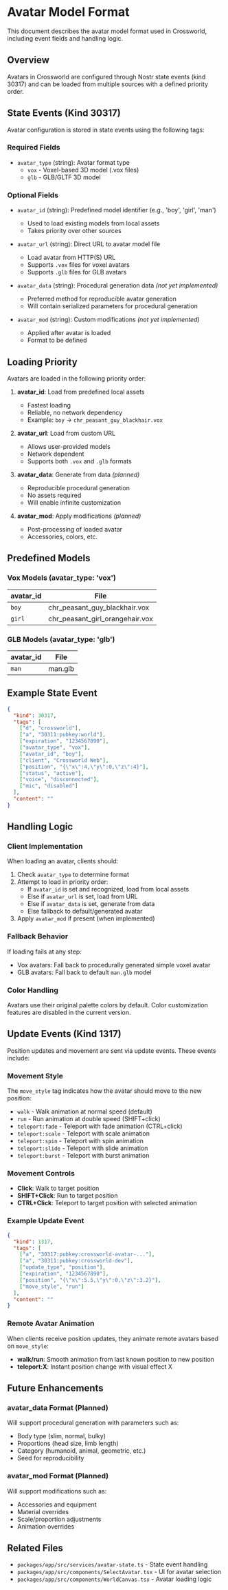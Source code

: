 # Avatar Model Format

This document describes the avatar model format used in Crossworld, including event fields and handling logic.

## Overview

Avatars in Crossworld are configured through Nostr state events (kind 30317) and can be loaded from multiple sources with a defined priority order.

## State Events (Kind 30317)

Avatar configuration is stored in state events using the following tags:

### Required Fields

- `avatar_type` (string): Avatar format type
  - `vox` - Voxel-based 3D model (.vox files)
  - `glb` - GLB/GLTF 3D model

### Optional Fields

- `avatar_id` (string): Predefined model identifier (e.g., 'boy', 'girl', 'man')
  - Used to load existing models from local assets
  - Takes priority over other sources

- `avatar_url` (string): Direct URL to avatar model file
  - Load avatar from HTTP(S) URL
  - Supports `.vox` files for voxel avatars
  - Supports `.glb` files for GLB avatars

- `avatar_data` (string): Procedural generation data *(not yet implemented)*
  - Preferred method for reproducible avatar generation
  - Will contain serialized parameters for procedural generation

- `avatar_mod` (string): Custom modifications *(not yet implemented)*
  - Applied after avatar is loaded
  - Format to be defined

## Loading Priority

Avatars are loaded in the following priority order:

1. **avatar_id**: Load from predefined local assets
   - Fastest loading
   - Reliable, no network dependency
   - Example: `boy` → `chr_peasant_guy_blackhair.vox`

2. **avatar_url**: Load from custom URL
   - Allows user-provided models
   - Network dependent
   - Supports both `.vox` and `.glb` formats

3. **avatar_data**: Generate from data *(planned)*
   - Reproducible procedural generation
   - No assets required
   - Will enable infinite customization

4. **avatar_mod**: Apply modifications *(planned)*
   - Post-processing of loaded avatar
   - Accessories, colors, etc.

## Predefined Models

### Vox Models (avatar_type: 'vox')

| avatar_id | File                              |
|-----------|-----------------------------------|
| `boy`     | chr_peasant_guy_blackhair.vox     |
| `girl`    | chr_peasant_girl_orangehair.vox   |

### GLB Models (avatar_type: 'glb')

| avatar_id | File      |
|-----------|-----------|
| `man`     | man.glb   |

## Example State Event

```json
{
  "kind": 30317,
  "tags": [
    ["d", "crossworld"],
    ["a", "30311:pubkey:world"],
    ["expiration", "1234567890"],
    ["avatar_type", "vox"],
    ["avatar_id", "boy"],
    ["client", "Crossworld Web"],
    ["position", "{\"x\":4,\"y\":0,\"z\":4}"],
    ["status", "active"],
    ["voice", "disconnected"],
    ["mic", "disabled"]
  ],
  "content": ""
}
```

## Handling Logic

### Client Implementation

When loading an avatar, clients should:

1. Check `avatar_type` to determine format
2. Attempt to load in priority order:
   - If `avatar_id` is set and recognized, load from local assets
   - Else if `avatar_url` is set, load from URL
   - Else if `avatar_data` is set, generate from data
   - Else fallback to default/generated avatar
3. Apply `avatar_mod` if present (when implemented)

### Fallback Behavior

If loading fails at any step:
- Vox avatars: Fall back to procedurally generated simple voxel avatar
- GLB avatars: Fall back to default `man.glb` model

### Color Handling

Avatars use their original palette colors by default. Color customization features are disabled in the current version.

## Update Events (Kind 1317)

Position updates and movement are sent via update events. These events include:

### Movement Style

The `move_style` tag indicates how the avatar should move to the new position:

- `walk` - Walk animation at normal speed (default)
- `run` - Run animation at double speed (SHIFT+click)
- `teleport:fade` - Teleport with fade animation (CTRL+click)
- `teleport:scale` - Teleport with scale animation
- `teleport:spin` - Teleport with spin animation
- `teleport:slide` - Teleport with slide animation
- `teleport:burst` - Teleport with burst animation

### Movement Controls

- **Click**: Walk to target position
- **SHIFT+Click**: Run to target position
- **CTRL+Click**: Teleport to target position with selected animation

### Example Update Event

```json
{
  "kind": 1317,
  "tags": [
    ["a", "30317:pubkey:crossworld-avatar-..."],
    ["a", "30311:pubkey:crossworld-dev"],
    ["update_type", "position"],
    ["expiration", "1234567890"],
    ["position", "{\"x\":5.5,\"y\":0,\"z\":3.2}"],
    ["move_style", "run"]
  ],
  "content": ""
}
```

### Remote Avatar Animation

When clients receive position updates, they animate remote avatars based on `move_style`:

- **walk/run**: Smooth animation from last known position to new position
- **teleport:X**: Instant position change with visual effect X

## Future Enhancements

### avatar_data Format (Planned)

Will support procedural generation with parameters such as:
- Body type (slim, normal, bulky)
- Proportions (head size, limb length)
- Category (humanoid, animal, geometric, etc.)
- Seed for reproducibility

### avatar_mod Format (Planned)

Will support modifications such as:
- Accessories and equipment
- Material overrides
- Scale/proportion adjustments
- Animation overrides

## Related Files

- `packages/app/src/services/avatar-state.ts` - State event handling
- `packages/app/src/components/SelectAvatar.tsx` - UI for avatar selection
- `packages/app/src/components/WorldCanvas.tsx` - Avatar loading logic
